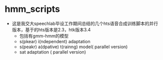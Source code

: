 # hmm_scripts
* 这是我交大speechlab毕设工作期间总结的几个hts语音合成训练脚本的并行版本，基于的hts版本是2.3，htk版本3.4
  - 包括有gmm-hmm的模型
  - s(pkear) i(ndependent) adaptation
  - s(peakr) a(dpative) t(rainng) model( parallel version)
  - sat adaptation ( parallel version)
